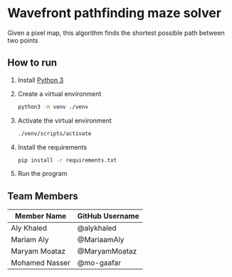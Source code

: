 # Wavefront pathfinding maze solver
Given a pixel map, this algorithm finds the shortest possible path between two points

## How to run

1. Install [Python 3](https://www.python.org/downloads/)
2. Create a virtual environment

    ```bash
    python3 -m venv ./venv
    ```

3. Activate the virtual environment

    ```bash
    ./venv/scripts/activate
    ```

4. Install the requirements

    ```bash
    pip install -r requirements.txt
    ```

5. Run the program

## Team Members

|Member Name| GitHub Username|
|-----------|----------------|
|Aly Khaled | @alykhaled |
|Mariam Aly | @MariaamAly |
|Maryam Moataz | @MaryamMoataz |
|Mohamed Nasser | @mo-gaafar|
